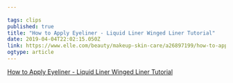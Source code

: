 ```yaml
---
 
tags: clips 
published: true 
title: "How to Apply Eyeliner - Liquid Liner Winged Liner Tutorial" 
date: 2019-04-04T22:02:15.050Z 
link: https://www.elle.com/beauty/makeup-skin-care/a26897199/how-to-apply-eyeliner/ 
ogtype: article 
---
```

[ How to Apply Eyeliner - Liquid Liner Winged Liner Tutorial ]( https://www.elle.com/beauty/makeup-skin-care/a26897199/how-to-apply-eyeliner/ ) 
